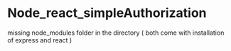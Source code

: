 # Node_react_simpleAuthorization

missing node_modules folder in the directory ( both come with installation of express and react )
